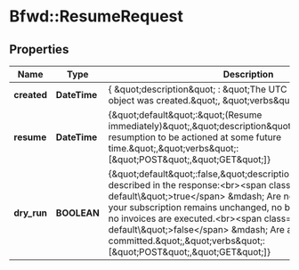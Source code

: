 # Bfwd::ResumeRequest

## Properties
Name | Type | Description | Notes
------------ | ------------- | ------------- | -------------
**created** | **DateTime** | { \&quot;description\&quot; : \&quot;The UTC DateTime when the object was created.\&quot;, \&quot;verbs\&quot;:[] } | [optional] 
**resume** | **DateTime** | {\&quot;default\&quot;:\&quot;(Resume immediately)\&quot;,\&quot;description\&quot;:\&quot;Schedules the resumption to be actioned at some future time.\&quot;,\&quot;verbs\&quot;:[\&quot;POST\&quot;,\&quot;GET\&quot;]} | [optional] 
**dry_run** | **BOOLEAN** | {\&quot;default\&quot;:false,\&quot;description\&quot;:\&quot;Changes described in the response:&lt;br&gt;&lt;span class&#x3D;\\\&quot;label label-default\\\&quot;&gt;true&lt;/span&gt; &amp;mdash; Are not actually performed; your subscription remains unchanged, no billing events run, and no invoices are executed.&lt;br&gt;&lt;span class&#x3D;\\\&quot;label label-default\\\&quot;&gt;false&lt;/span&gt; &amp;mdash; Are actually performed and committed.\&quot;,\&quot;verbs\&quot;:[\&quot;POST\&quot;,\&quot;GET\&quot;]} | [optional] [default to false]


